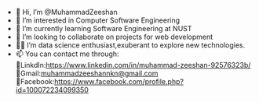 - 👋 Hi, I’m @MuhammadZeeshan
- 👀 I’m interested in Computer Software Engineering
- 🌱 I’m currently learning Software Engineering at NUST
- 💞️ I’m looking to collaborate on projects for web development
- 👩‍💻 I’m data science enthusiast,exuberant to explore new technologies.
- 📫 You can contact me through:
🔗LinkdIn:https://www.linkedin.com/in/muhammad-zeeshan-92576323b/
🔗Gmail:muhammadzeeshannkn@gmail.com
🔗Facebook:https://www.facebook.com/profile.php?id=100072234099350

<!---
MuhammadZeeshan2/MuhammadZeeshan2 is a ✨ special ✨ repository because its `README.md` (this file) appears on your GitHub profile.
You can click the Preview link to take a look at your changes.
--->
